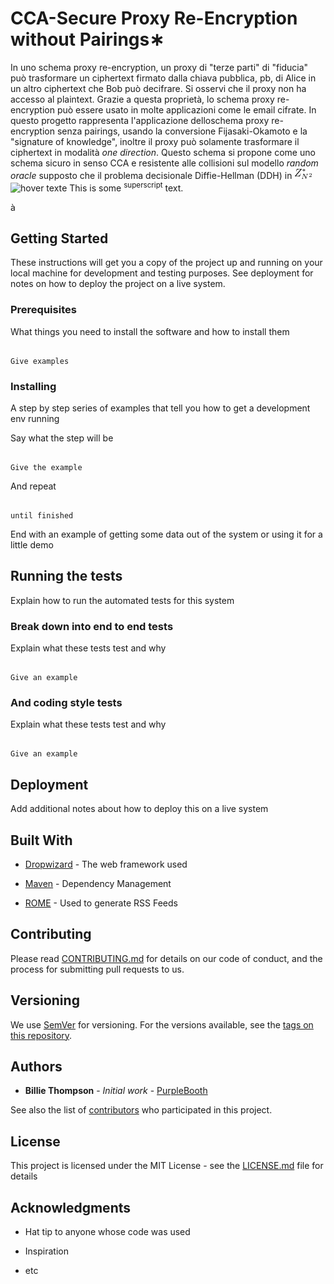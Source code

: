 # CCA-Secure Proxy Re-Encryption without Pairings∗

In uno schema proxy re-encryption, un proxy di "terze parti" di "fiducia" può trasformare un ciphertext firmato dalla chiava pubblica, pb, di Alice in un altro
ciphertext che Bob può decifrare. Si osservi che il proxy non ha accesso al plaintext. Grazie a questa proprietà, lo schema proxy re-encryption può essere
usato in molte applicazioni come le email cifrate. In questo progetto rappresenta l'applicazione delloschema proxy re-encryption senza pairings, usando la conversione Fijasaki-Okamoto e la "signature of knowledge", inoltre il proxy può solamente trasformare il ciphertext in modalità *one direction*. Questo
schema si propone come uno schema sicuro in senso CCA e resistente alle collisioni  sul modello *random oracle* supposto che il problema decisionale 
Diffie-Hellman (DDH) in ![alt text](math-formula/render.cgi.png) <img src="math-formula/render.cgi.png)" width="350" title="hover text">e This is some <sup>superscript</sup> text.


à

## Getting Started



These instructions will get you a copy of the project up and running on your local machine for development and testing purposes. See deployment for notes on how to deploy the project on a live system.



### Prerequisites



What things you need to install the software and how to install them



```

Give examples

```



### Installing



A step by step series of examples that tell you how to get a development env running



Say what the step will be



```

Give the example

```



And repeat



```

until finished

```



End with an example of getting some data out of the system or using it for a little demo



## Running the tests



Explain how to run the automated tests for this system



### Break down into end to end tests



Explain what these tests test and why



```

Give an example

```



### And coding style tests



Explain what these tests test and why



```

Give an example

```



## Deployment



Add additional notes about how to deploy this on a live system



## Built With



* [Dropwizard](http://www.dropwizard.io/1.0.2/docs/) - The web framework used

* [Maven](https://maven.apache.org/) - Dependency Management

* [ROME](https://rometools.github.io/rome/) - Used to generate RSS Feeds



## Contributing



Please read [CONTRIBUTING.md](https://gist.github.com/PurpleBooth/b24679402957c63ec426) for details on our code of conduct, and the process for submitting pull requests to us.



## Versioning



We use [SemVer](http://semver.org/) for versioning. For the versions available, see the [tags on this repository](https://github.com/your/project/tags). 



## Authors



* **Billie Thompson** - *Initial work* - [PurpleBooth](https://github.com/PurpleBooth)



See also the list of [contributors](https://github.com/your/project/contributors) who participated in this project.



## License



This project is licensed under the MIT License - see the [LICENSE.md](LICENSE.md) file for details



## Acknowledgments



* Hat tip to anyone whose code was used

* Inspiration

* etc




